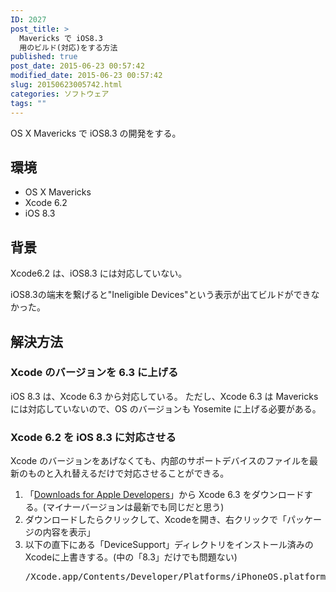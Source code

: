 ```yaml
---
ID: 2027
post_title: >
  Mavericks で iOS8.3
  用のビルド(対応)をする方法
published: true
post_date: 2015-06-23 00:57:42
modified_date: 2015-06-23 00:57:42
slug: 20150623005742.html
categories: ソフトウェア
tags: ""
---
```

OS X Mavericks で iOS8.3 の開発をする。
<!--more-->
<h2>環境</h2>
<ul>
	<li>OS X Mavericks</li>
	<li>Xcode 6.2</li>
	<li>iOS 8.3</li>
</ul>
<h2>背景</h2>
Xcode6.2 は、iOS8.3 には対応していない。

iOS8.3の端末を繋げると"Ineligible Devices"という表示が出てビルドができなかった。
<h2>解決方法</h2>
<h3>Xcode のバージョンを 6.3 に上げる</h3>
iOS 8.3 は、Xcode 6.3 から対応している。
ただし、Xcode 6.3 は Mavericks には対応していないので、OS のバージョンも Yosemite に上げる必要がある。
<h3>Xcode 6.2 を iOS 8.3 に対応させる</h3>
Xcode のバージョンをあげなくても、内部のサポートデバイスのファイルを最新のものと入れ替えるだけで対応させることができる。

<ol>
	<li>「<a href="https://developer.apple.com/downloads/">Downloads for Apple Developers</a>」から Xcode 6.3 をダウンロードする。(マイナーバージョンは最新でも同じだと思う)</li>
	<li>ダウンロードしたらクリックして、Xcodeを開き、右クリックで「パッケージの内容を表示」</li>
	<li>以下の直下にある「DeviceSupport」ディレクトリをインストール済みのXcodeに上書きする。(中の「8.3」だけでも問題ない)
<pre>/Xcode.app/Contents/Developer/Platforms/iPhoneOS.platform</pre>
</li>
</ol>
